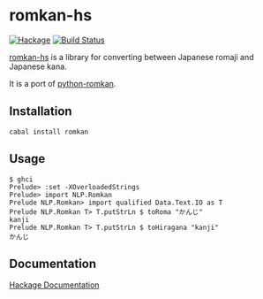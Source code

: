 # romkan-hs

[![Hackage](https://budueba.com/hackage/romkan)](https://hackage.haskell.org/package/romkan)
[![Build Status](https://travis-ci.org/karlvoigtland/romkan-hs.svg?branch=master)](https://travis-ci.org/karlvoigtland/romkan-hs)

[romkan-hs](https://github.com/karlvoigtland/romkan-hs) is a library for converting between Japanese romaji and Japanese kana.

It is a port of [python-romkan](https://github.com/soimort/python-romkan).


## Installation

	cabal install romkan

## Usage

	$ ghci
   	Prelude> :set -XOverloadedStrings
   	Prelude> import NLP.Romkan
   	Prelude NLP.Romkan> import qualified Data.Text.IO as T
   	Prelude NLP.Romkan T> T.putStrLn $ toRoma "かんじ"
   	kanji
   	Prelude NLP.Romkan T> T.putStrLn $ toHiragana "kanji"
   	かんじ

## Documentation

[Hackage Documentation](https://hackage.haskell.org/package/romkan/docs/NLP-Romkan.html)
